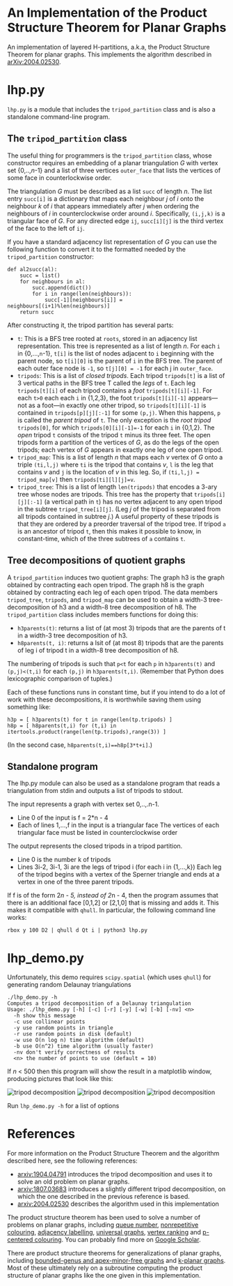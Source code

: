 # An Implementation of the Product Structure Theorem for Planar Graphs

An implementation of layered H-partitions, a.k.a, the Product Structure Theorem for planar graphs.  This implements the algorithm described in [arXiv:2004.02530](https://arxiv.org/abs/2004.02530).

# lhp.py

`lhp.py` is a module that includes the `tripod_partition` class and is also a standalone command-line program.

## The `tripod_partition` class

The useful thing for programmers is the `tripod_partition` class, whose constructor requires an embedding of a planar triangulation *G* with vertex set \{0,..,*n*-1\} and a list of three vertices `outer_face` that lists the vertices of some face in counterlockwise order.

The triangulation *G* must be described as a list `succ` of length *n*. The list entry `succ[i]` is a dictionary that maps each neighbour *j* of *i* onto the neighbour *k* of *i* that appears immediately after *j* when ordering the neighbours of *i* in counterclockwise order around *i*.  Specifically, `(i,j,k)` is a triangular face of *G*.  For any directed edge `ij`, `succ[i][j]` is the third vertex of the face to the left of `ij`.

If you have a standard adjacency list representation of *G* you can use the following function to convert it to the formatted needed by the `tripod_partition` constructor:

    def al2succ(al):
        succ = list()
        for neighbours in al:
            succ.append(dict())
            for i in range(len(neighbours)):
                succ[-1][neighbours[i]] = neighbours[(i+1)%len(neighbours)]
        return succ


After constructing it, the tripod partition has several parts:

- `t`: This is a BFS tree rooted at `roots`, stored in an adjacency list representation.  This tree is represented as a list of length *n*. For each `i` in \{0,...,`n`-1\}, `t[i]` is the list of nodes adjacent to `i` beginning with the parent node, so `t[i][0]` is the parent of `i` in the BFS tree.  The parent of each outer face node is `-1`, so `t[j][0] = -1` for each j in `outer_face`.
- `tripods`: This is a list of *closed tripods*.  Each tripod `tripods[t]` is a list of 3 vertical paths in the BFS tree T called the *legs* of `t`.  Each leg `tripods[t][i]` of each tripod contains a *foot* `tripods[t][i][-1]`.  For each `t>0` each each `i` in \{1,2,3\}, the foot `tripods[t][i][-1]` appears&mdash;not as a foot&mdash;in exactly one other tripod, so  `tripods[t][i][-1]` is contained in `tripods[p][j][:-1]` for some `(p,j)`.  When this happens, `p` is called the *parent tripod* of `t`.  The only exception is the *root tripod* `tripods[0]`, for which `tripods[0][i][-1]=-1` for each `i` in \{0,1,2\}.  The *open* tripod `t` consists of the tripod `t` minus its three feet. The open tripods form a partition of the vertices of *G*, as do the legs of the open tripods; each vertex of *G* appears in exactly one leg of one open tripod.
- `tripod_map`: This is a list of length *n* that maps each *v* vertex of *G* onto a triple `(ti,l,j)` where `ti` is the tripod that contains *v*, `l` is the leg that contains *v* and `j` is the location of *v* in this leg.  So, if `(ti,l,j) = tripod_map[v]` then `tripods[ti][l][j]=v`.
- `tripod_tree`: This is a list of length `len(tripods)` that encodes a 3-ary tree whose nodes are tripods.  This tree has the property that `tripods[i][j][:-1]` (a vertical path in `t`) has no vertex adjacent to any open tripod in the subtree `tripod_tree[i][j]`.  (Leg *j* of the tripod is separated from all tripods contained in subtree *j*.)  A useful property of these tripods is that they are ordered by a preorder traversal of the tripod tree.  If tripod `a` is an ancestor of tripod `t`, then this makes it possible to know, in constant-time, which of the three subtrees of `a` contains `t`.

## Tree decompositions of quotient graphs

A `tripod_partition` induces two quotient graphs: The graph h3 is the graph obtained by contracting each open tripod. The graph h8 is the graph obtained by contracting each leg of each open tripod. The data members `tripod_tree`, `tripods`, and `tripod_map` can be used to obtain a width-3 tree-decomposition of h3 and a width-8 tree decomposition of h8. The `tripod_partition` class includes members functions for doing this:

- `h3parents(t)`: returns a list of (at most 3) tripods that are the parents of t in a width-3 tree decomposition of h3.
- `h8parents(t, i)`: returns a lsit of (at most 8) tripods that are the parents of leg i of tripod t in a width-8 tree decomposition of h8.

The numbering of tripods is such that `p<t` for each `p` in `h3parents(t)` and `(p,j)<(t,i)` for each `(p,j)` in `h3parents(t,i)`.  (Remember that Python does lexicographic comparison of tuples.) 

Each of these functions runs in constant time, but if you intend to do a lot of work with these decompositions, it is worthwhile saving them using something like:

    h3p = [ h3parents(t) for t in range(len(tp.tripods) ]
    h8p = [ h8parents(t,i) for (t,i) in itertools.product(range(len(tp.tripods),range(3)) ]

(In the second case, `h8parents(t,i)==h8p[3*t+i]`.)

## Standalone program

The lhp.py module can also be used as a standalone program that reads a triangulation from stdin and outputs a list of tripods to stdout.

The input represents a graph with vertex set 0,..,.n-1.
- Line 0 of the input is f = 2*n - 4
- Each of lines 1,...,f in the input is a triangular face
The vertices of each triangular face must be listed in counterclockwise order

The output represents the closed tripods in a tripod partition.
- Line 0 is the number k of tripods
- Lines 3i-2, 3i-1, 3i are the legs of tripod i (for each i in {1,...,k})
Each leg of the tripod begins with a vertex of the Sperner triangle and ends at a vertex in one of the three parent tripods.

If f is of the form 2*n - 5, instead of 2*n - 4, then the program assumes that there is an additional face [0,1,2] or [2,1,0] that is missing and adds it. This makes it compatible with `qhull`. In particular, the following command line works:

    rbox y 100 D2 | qhull d Qt i | python3 lhp.py

# lhp_demo.py

Unfortunately, this demo requires `scipy.spatial` (which uses `qhull`) for generating random Delaunay triangulations

    ./lhp_demo.py -h
    Computes a tripod decomposition of a Delaunay triangulation
    Usage: ./lhp_demo.py [-h] [-c] [-r] [-y] [-w] [-b] [-nv] <n>
      -h show this message
      -c use collinear points
      -y use random points in triangle
      -r use random points in disk (default)
      -w use O(n log n) time algorithm (default)
      -b use O(n^2) time algorithm (usually faster)
      -nv don't verify correctness of results
      <n> the number of points to use (default = 10)

If *n* &lt; 500 then this program will show the result in a matplotlib window, producing pictures that look like this:

![tripod decomposition](figs/figure.png "Tripod decomposition")
![tripod decomposition](figs/figure2.png "Tripod decomposition")
![tripod decomposition](figs/figure3.png "Tripod decomposition")

Run `lhp_demo.py -h` for a list of options

# References

For more information on the Product Structure Theorem and the algorithm described here, see the following references:

- [arxiv:1904.04791](https://arxiv.org/abs/1904.04791) introduces the tripod decomposition and uses it to solve an old problem on planar graphs.
- [arxiv:1807.03683](https://arxiv.org/abs/1807.03683) introduces a slightly different tripod decomposition, on which the one described in the previous reference  is based.
- [arxiv:2004.02530](https://arxiv.org/abs/2004.02530) describes the algorithm used in this implementation

The product structure theorem has been used to solve a number of problems on planar graphs, including [queue number](https://arxiv.org/abs/1904.04791), [nonrepetitive colouring](https://arxiv.org/abs/1904.05269), [adjacency labelling](https://arxiv.org/abs/2003.04280), [universal graphs](https://arxiv.org/abs/2010.05779), [vertex ranking](https://arxiv.org/abs/2007.06455) and [p-centered colouring](https://arxiv.org/abs/1907.04586).  You can probably find more on [Google Scholar](https://scholar.google.com/scholar?cites=16964377059594834981).

There are product structure theorems for generalizations of planar graphs, including [bounded-genus and apex-minor-free graphs](https://arxiv.org/abs/1904.04791) and [k-planar graphs](https://arxiv.org/abs/1907.05168).  Most of these ultimately rely on a subroutine computing the product structure of planar graphs like the one given in this implementation.


